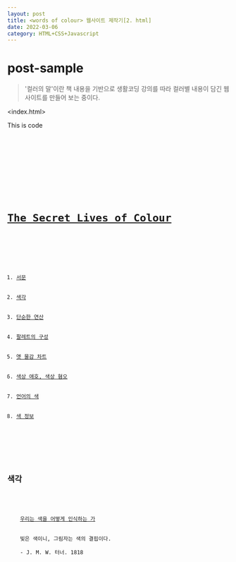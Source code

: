 ```yaml
---
layout: post
title: <words of colour> 웹사이트 제작기[2. html]
date: 2022-03-06 
category: HTML+CSS+Javascript
---
```

# post-sample
  
> '컬러의 말'이란 책 내용을 기반으로 생활코딩 강의를 따라 컬러별 내용이 담긴 웹사이트를 만들어 보는 중이다.

<index.html>

This is code
<pre>
<code>
<!doctype html>
<html>
<head>
  <title>The secret lives of colour-색각</title>
  <meta charset="utf-8">
<link rel="stylesheet" href="style.css">
</head>
<body>
  <h1><a href="index.html">The Secret Lives of Colour</a></h1>
  <div id="grid">
  <ol>
    <li><a href="1.html">서문</a></li>
    <li><a href="2.html">색각</a></li>
    <li><a href="3.html">단순한 연산</a></li>
    <li><a href="4.html">팔레트의 구성</a></li>
    <li><a href="5.html">옛 물감 차트</a></li>
    <li><a href="6.html">색상 애호, 색상 혐오</a></li>
    <li><a href="7.html">언어의 색</a></li>
    <li><a href="8.html">색 정보</a></li>
  </ol>
  <div id="article">
    <h2>색각</h2>
    <p>
    <u>우리는 색을 어떻게 인식하는 가</u><br><br>
    빛은 색이니, 그림자는 색의 결핍이다.<br>
    - J. M. W. 터너. 1818
   </p>
 </div>
</div>
</body>
</html>  
</code>
</pre>
